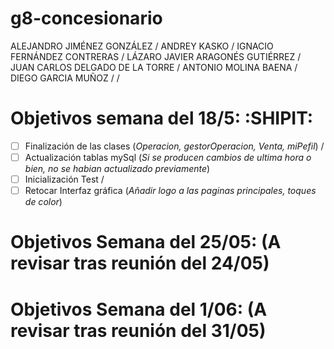 # g8-concesionario
ALEJANDRO JIMÉNEZ GONZÁLEZ /
ANDREY KASKO /
IGNACIO FERNÁNDEZ CONTRERAS /
LÁZARO JAVIER ARAGONÉS GUTIÉRREZ /
JUAN CARLOS DELGADO DE LA TORRE /
ANTONIO MOLINA BAENA / 
DIEGO GARCIA MUÑOZ / /

# Objetivos semana del 18/5: :SHIPIT:
- [ ] Finalización de las clases (_Operacion, gestorOperacion, Venta, miPefil_) /
- [ ] Actualización tablas mySql (_Si se producen cambios de ultima hora o bien, no se habian actualizado previamente_)
- [ ] Inicialización Test / 
- [ ] Retocar Interfaz gráfica (_Añadir logo a las paginas principales, toques de color_)

# Objetivos Semana del 25/05: (A revisar tras reunión del 24/05)

# Objetivos Semana del 1/06: (A revisar tras reunión del 31/05)
